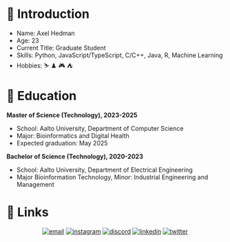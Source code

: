 # :wave: Introduction  

- Name: Axel Hedman
- Age: 23
- Current Title: Graduate Student
- Skills: Python, JavaScript/TypeScript, C/C++, Java, R, Machine Learning
- Hobbies\: :skier: :chess_pawn: :video_game: :tent:

# :school: Education

**Master of Science (Technology), 2023-2025**
- School: Aalto University, Department of Computer Science
- Major: Bioinformatics and Digital Health
- Expected graduation: May 2025

**Bachelor of Science (Technology), 2020-2023**
- School: Aalto University, Department of Electrical Engineering
- Major Bioinformation Technology, Minor: Industrial Engineering and Management


# :link: Links

<p align="center">
  <a href="mailto:axelhedman00@gmail.com"><img src="https://img.icons8.com/color/96/000000/gmail.png" alt="email"/></a>
  <a href="https://www.instagram.com/hedman.axel/"><img src="https://img.icons8.com/color/96/000000/instagram-new.png" alt="instagram"/></a>
  <a href="https://discord.com/users/Ackeeh#7896"><img src="https://img.icons8.com/color/96/000000/discord-logo.png" alt="discord"/></a>
  <a href="https://www.linkedin.com/in/axel7/"><img src="https://img.icons8.com/color/96/000000/linkedin.png" alt="linkedin"/></a>
  <a href="https://twitter.com/a_headman"><img src="https://img.icons8.com/color/96/000000/twitter-squared.png" alt="twitter"/></a>
</p>
